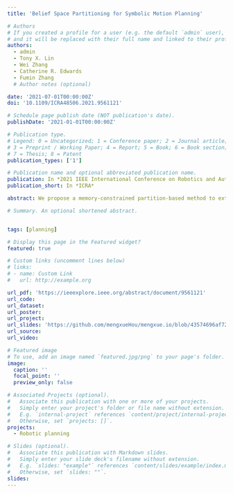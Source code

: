 ```yaml
---
title: 'Belief Space Partitioning for Symbolic Motion Planning'

# Authors
# If you created a profile for a user (e.g. the default `admin` user), write the username (folder name) here
# and it will be replaced with their full name and linked to their profile.
authors:
  - admin
  - Tony X. Lin
  - Wei Zhang
  - Catherine R. Edwards
  - Fumin Zhang
  # Author notes (optional)

date: '2021-07-01T00:00:00Z'
doi: '10.1109/ICRA48506.2021.9561121'

# Schedule page publish date (NOT publication's date).
publishDate: '2021-01-01T00:00:00Z'

# Publication type.
# Legend: 0 = Uncategorized; 1 = Conference paper; 2 = Journal article;
# 3 = Preprint / Working Paper; 4 = Report; 5 = Book; 6 = Book section;
# 7 = Thesis; 8 = Patent
publication_types: ['1']

# Publication name and optional abbreviated publication name.
publication: In *2021 IEEE International Conference on Robotics and Automation*
publication_short: In *ICRA*

abstract: We propose a memory-constrained partition-based method to extract symbolic representations of the belief state and its dynamics in order to solve planning problems in a partially observable Markov decision process (POMDP). Our K-means partitioning strategy uses a fixed number of symbols to represent the partitions of the belief space and ensures the parameterization of the belief dynamics does not grow exponentially as the system dimension increases. By casting our problem as a partitioning of the POMDP, we can then solve planning problems using traditional symbolic planning solvers (such as HTN or A* solvers). Our work is motivated by an autonomous underwater vehicle navigation problem where the vehicle is affected by uncertain flow conditions and receives severely limited position observations. Simulation experiments are provided to validate the performance of the proposed algorithms.

# Summary. An optional shortened abstract.


tags: [planning]

# Display this page in the Featured widget?
featured: true

# Custom links (uncomment lines below)
# links:
# - name: Custom Link
#   url: http://example.org

url_pdf: 'https://ieeexplore.ieee.org/abstract/document/9561121'
url_code: 
url_dataset: 
url_poster: 
url_project: 
url_slides: 'https://github.com/mengxueHou/mengxue.io/blob/43574696af72925718fa19aada15000ebb227dd7/static/uploads/ICRA_slides.pdf'
url_source: 
url_video: 

# Featured image
# To use, add an image named `featured.jpg/png` to your page's folder.
image:
  caption: ''
  focal_point: ''
  preview_only: false

# Associated Projects (optional).
#   Associate this publication with one or more of your projects.
#   Simply enter your project's folder or file name without extension.
#   E.g. `internal-project` references `content/project/internal-project/index.md`.
#   Otherwise, set `projects: []`.
projects:
  - Robotic planning

# Slides (optional).
#   Associate this publication with Markdown slides.
#   Simply enter your slide deck's filename without extension.
#   E.g. `slides: "example"` references `content/slides/example/index.md`.
#   Otherwise, set `slides: ""`.
slides: 
---
```

